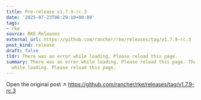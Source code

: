 ```yaml
---
title: Pre-release v1.7.9-rc.3
date: '2025-07-23T06:29:10+00:00'
tags:
- rke
source: RKE Releases
external_url: https://github.com/rancher/rke/releases/tag/v1.7.9-rc.3
post_kind: release
draft: false
tldr: There was an error while loading. Please reload this page.
summary: There was an error while loading. Please reload this page. There was an error
  while loading. Please reload this page.
---
```

Open the original post ↗ https://github.com/rancher/rke/releases/tag/v1.7.9-rc.3
